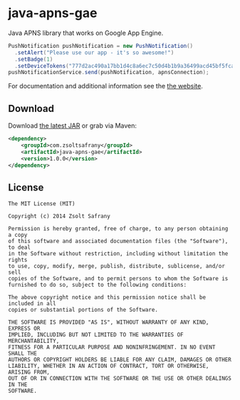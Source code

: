 java-apns-gae
=======

Java APNS library that works on Google App Engine.

```java
PushNotification pushNotification = new PushNotification()
  .setAlert("Please use our app - it's so awesome!")
  .setBadge(1)
  .setDeviceTokens("777d2ac490a17bb1d4c8a6ec7c50d4b1b9a36499acd45bf5fcac103cde038eff");
pushNotificationService.send(pushNotification, apnsConnection);
```
For documentation and additional information see the [the website][1].


Download
--------

Download [the latest JAR][2] or grab via Maven:
```xml
<dependency>
    <groupId>com.zsoltsafrany</groupId>
    <artifactId>java-apns-gae</artifactId>
    <version>1.0.0</version>
</dependency>
```


License
--------

    The MIT License (MIT)

    Copyright (c) 2014 Zsolt Safrany

    Permission is hereby granted, free of charge, to any person obtaining a copy
    of this software and associated documentation files (the "Software"), to deal
    in the Software without restriction, including without limitation the rights
    to use, copy, modify, merge, publish, distribute, sublicense, and/or sell
    copies of the Software, and to permit persons to whom the Software is
    furnished to do so, subject to the following conditions:
    
    The above copyright notice and this permission notice shall be included in all
    copies or substantial portions of the Software.
    
    THE SOFTWARE IS PROVIDED "AS IS", WITHOUT WARRANTY OF ANY KIND, EXPRESS OR
    IMPLIED, INCLUDING BUT NOT LIMITED TO THE WARRANTIES OF MERCHANTABILITY,
    FITNESS FOR A PARTICULAR PURPOSE AND NONINFRINGEMENT. IN NO EVENT SHALL THE
    AUTHORS OR COPYRIGHT HOLDERS BE LIABLE FOR ANY CLAIM, DAMAGES OR OTHER
    LIABILITY, WHETHER IN AN ACTION OF CONTRACT, TORT OR OTHERWISE, ARISING FROM,
    OUT OF OR IN CONNECTION WITH THE SOFTWARE OR THE USE OR OTHER DEALINGS IN THE
    SOFTWARE.


 [1]: https://zsoltsafrany.github.io/needle
 [2]: http://repository.sonatype.org/service/local/artifact/maven/redirect?r=central-proxy&g=com.zsoltsafrany&a=needle&v=LATEST
